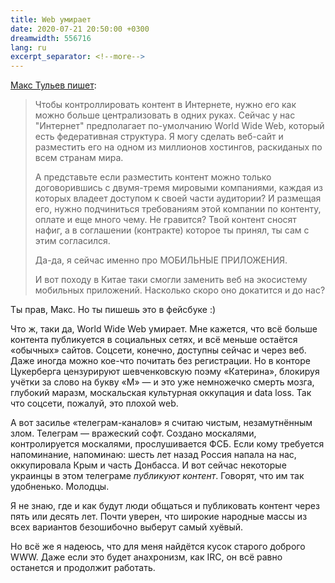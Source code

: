 ```yaml
---
title: Web умирает
date: 2020-07-21 20:50:00 +0300
dreamwidth: 556716
lang: ru
excerpt_separator: <!--more-->
---
```


[Макс Тульев пишет][1]:

> Чтобы контроллировать контент в Интернете, нужно его как можно больше централизовать в одних руках.
> Сейчас у нас "Интернет" предполагает по-умолчанию World Wide Web, который есть федеративная структура. Я могу сделать веб-сайт и разместить его на одном из миллионов хостингов, раскиданых по всем странам мира.
>
> А представьте если разместить контент можно только договорившись с двумя-тремя мировыми компаниями, каждая из которых владеет доступом к своей части аудитории?<!--more--> И размещая его, нужно подчиниться требованиям этой компании по контенту, оплате и еще много чему. Не гравится? Твой контент сносят нафиг, а в соглашении (контракте) которое ты принял, ты сам с этим согласился.
>
> Да-да, я сейчас именно про МОБИЛЬНЫЕ ПРИЛОЖЕНИЯ.
>
> И вот походу в Китае таки смогли заменить веб на экосистему мобильных приложений. Насколько скоро оно докатится и до нас?

Ты прав, Макс. Но ты пишешь это в фейсбуке :)

Что ж, таки да, World Wide Web умирает. Мне кажется, что всё больше контента публикуется в социальных сетях, и всё меньше остаётся «обычных» сайтов. Соцсети, конечно, доступны сейчас и через веб. Даже иногда можно кое-что почитать без регистрации. Но в конторе Цукерберга цензурируют шевченковскую поэму «Катерина», блокируя учётки за слово на букву «М» — и это уже немножечко смерть мозга, глубокий маразм, москальская культурная оккупация и data loss. Так что соцсети, пожалуй, это плохой web.

А вот засилье «телеграм-каналов» я считаю чистым, незамутнённым злом. Телеграм — вражеский софт. Создано москалями, контролируется москалями, прослушивается ФСБ. Если кому требуется напоминание, напоминаю: шесть лет назад Россия напала на нас, оккупировала Крым и часть Донбасса. И вот сейчас некоторые украинцы в этом телеграме _публикуют контент_. Говорят, что им так удобненько. Молодцы.

Я не знаю, где и как будут люди общаться и публиковать контент через пять или десять лет. Почти уверен, что широкие народные массы из всех вариантов безошибочно выберут самый хуёвый.

Но всё же я надеюсь, что для меня найдётся кусок старого доброго WWW. Даже если это будет анахронизм, как IRC, он всё равно останется и продолжит работать.

[1]:https://www.facebook.com/mt6561/posts/3316438778419310
